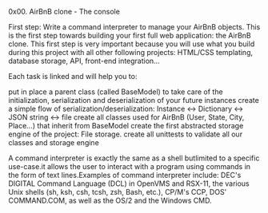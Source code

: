 0x00. AirBnB clone - The console

First step: Write a command interpreter to manage your AirBnB objects.
This is the first step towards building your first full web application: the AirBnB clone. This first step is very important because you will use what you build during this project with all other following projects: HTML/CSS templating, database storage, API, front-end integration…

Each task is linked and will help you to:

put in place a parent class (called BaseModel) to take care of the initialization, serialization and deserialization of your future instances
create a simple flow of serialization/deserialization: Instance <-> Dictionary <-> JSON string <-> file
create all classes used for AirBnB (User, State, City, Place…) that inherit from BaseModel
create the first abstracted storage engine of the project: File storage.
create all unittests to validate all our classes and storage engine

A command interpreter is exactly the same as a shell butlimited to a specific use-case.it allows the user to interact with a program using commands in the form of text lines.Examples of command interpreter include:
DEC's DIGITAL Command Language (DCL) in OpenVMS and RSX-11, the various Unix shells (sh, ksh, csh, tcsh, zsh, Bash, etc.), CP/M's CCP, DOS' COMMAND.COM, as well as the OS/2 and the Windows CMD.

